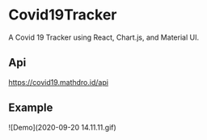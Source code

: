 # Covid19Tracker

A Covid 19 Tracker using React, Chart.js, and Material UI.

## Api

https://covid19.mathdro.id/api

## Example

![Demo](2020-09-20 14.11.11.gif)
